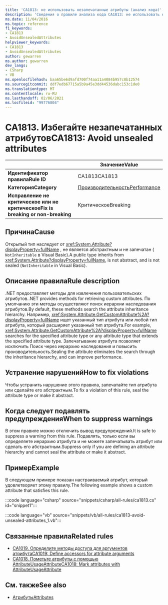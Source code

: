 ```yaml
---
title: 'CA1813: не использовать незапечатанные атрибуты (анализ кода)'
description: 'Сведения о правиле анализа кода CA1813: не использовать незапечатанные атрибуты'
ms.date: 11/04/2016
ms.topic: reference
f1_keywords:
- CA1813
- AvoidUnsealedAttributes
helpviewer_keywords:
- CA1813
- AvoidUnsealedAttributes
author: gewarren
ms.author: gewarren
dev_langs:
- CSharp
- VB
ms.openlocfilehash: baa65be6d9afd700f74aa11a4084b957c8b12574
ms.sourcegitcommit: ddf7edb67715a5b9a45e3dd44536dabc153c1de0
ms.translationtype: MT
ms.contentlocale: ru-RU
ms.lasthandoff: 02/06/2021
ms.locfileid: "99776804"
---
```

# <a name="ca1813-avoid-unsealed-attributes"></a><span data-ttu-id="51083-103">CA1813. Избегайте незапечатанных атрибутов</span><span class="sxs-lookup"><span data-stu-id="51083-103">CA1813: Avoid unsealed attributes</span></span>

| | <span data-ttu-id="51083-104">Значение</span><span class="sxs-lookup"><span data-stu-id="51083-104">Value</span></span> |
|-|-|
| <span data-ttu-id="51083-105">**Идентификатор правила**</span><span class="sxs-lookup"><span data-stu-id="51083-105">**Rule ID**</span></span> |<span data-ttu-id="51083-106">CA1813</span><span class="sxs-lookup"><span data-stu-id="51083-106">CA1813</span></span>|
| <span data-ttu-id="51083-107">**Категория**</span><span class="sxs-lookup"><span data-stu-id="51083-107">**Category**</span></span> |[<span data-ttu-id="51083-108">Производительность</span><span class="sxs-lookup"><span data-stu-id="51083-108">Performance</span></span>](performance-warnings.md)|
| <span data-ttu-id="51083-109">**Исправление не критическое или не критическое**</span><span class="sxs-lookup"><span data-stu-id="51083-109">**Fix is breaking or non-breaking**</span></span> |<span data-ttu-id="51083-110">Критическое</span><span class="sxs-lookup"><span data-stu-id="51083-110">Breaking</span></span>|

## <a name="cause"></a><span data-ttu-id="51083-111">Причина</span><span class="sxs-lookup"><span data-stu-id="51083-111">Cause</span></span>

<span data-ttu-id="51083-112">Открытый тип наследует от <xref:System.Attribute?displayProperty=fullName> , не является абстрактным и не запечатан ( `NotInheritable` в Visual Basic).</span><span class="sxs-lookup"><span data-stu-id="51083-112">A public type inherits from <xref:System.Attribute?displayProperty=fullName>, is not abstract, and is not sealed (`NotInheritable` in Visual Basic).</span></span>

## <a name="rule-description"></a><span data-ttu-id="51083-113">Описание правила</span><span class="sxs-lookup"><span data-stu-id="51083-113">Rule description</span></span>

<span data-ttu-id="51083-114">.NET предоставляет методы для извлечения пользовательских атрибутов.</span><span class="sxs-lookup"><span data-stu-id="51083-114">.NET provides methods for retrieving custom attributes.</span></span> <span data-ttu-id="51083-115">По умолчанию эти методы осуществляют поиск иерархии наследования атрибутов.</span><span class="sxs-lookup"><span data-stu-id="51083-115">By default, these methods search the attribute inheritance hierarchy.</span></span> <span data-ttu-id="51083-116">Например, <xref:System.Attribute.GetCustomAttribute%2A?displayProperty=fullName> ищет указанный тип атрибута или любой тип атрибута, который расширяет указанный тип атрибута.</span><span class="sxs-lookup"><span data-stu-id="51083-116">For example, <xref:System.Attribute.GetCustomAttribute%2A?displayProperty=fullName> searches for the specified attribute type or any attribute type that extends the specified attribute type.</span></span> <span data-ttu-id="51083-117">Запечатывание атрибута позволяет исключить Поиск через иерархию наследования и повысить производительность.</span><span class="sxs-lookup"><span data-stu-id="51083-117">Sealing the attribute eliminates the search through the inheritance hierarchy, and can improve performance.</span></span>

## <a name="how-to-fix-violations"></a><span data-ttu-id="51083-118">Устранение нарушений</span><span class="sxs-lookup"><span data-stu-id="51083-118">How to fix violations</span></span>

<span data-ttu-id="51083-119">Чтобы устранить нарушение этого правила, запечатайте тип атрибута или сделайте его абстрактным.</span><span class="sxs-lookup"><span data-stu-id="51083-119">To fix a violation of this rule, seal the attribute type or make it abstract.</span></span>

## <a name="when-to-suppress-warnings"></a><span data-ttu-id="51083-120">Когда следует подавлять предупреждения</span><span class="sxs-lookup"><span data-stu-id="51083-120">When to suppress warnings</span></span>

<span data-ttu-id="51083-121">В этом правиле можно отключить вывод предупреждений.</span><span class="sxs-lookup"><span data-stu-id="51083-121">It is safe to suppress a warning from this rule.</span></span> <span data-ttu-id="51083-122">Подавлять, только если вы определяете иерархию атрибута и не можете запечатывать атрибут или сделать его абстрактным.</span><span class="sxs-lookup"><span data-stu-id="51083-122">Suppress only if you are defining an attribute hierarchy and cannot seal the attribute or make it abstract.</span></span>

## <a name="example"></a><span data-ttu-id="51083-123">Пример</span><span class="sxs-lookup"><span data-stu-id="51083-123">Example</span></span>

<span data-ttu-id="51083-124">В следующем примере показан настраиваемый атрибут, который удовлетворяет этому правилу.</span><span class="sxs-lookup"><span data-stu-id="51083-124">The following example shows a custom attribute that satisfies this rule.</span></span>

:::code language="csharp" source="snippets/csharp/all-rules/ca1813.cs" id="snippet1":::

:::code language="vb" source="snippets/vb/all-rules/ca1813-avoid-unsealed-attributes_1.vb":::

## <a name="related-rules"></a><span data-ttu-id="51083-125">Связанные правила</span><span class="sxs-lookup"><span data-stu-id="51083-125">Related rules</span></span>

- [<span data-ttu-id="51083-126">CA1019. Определите методы доступа для аргументов атрибута</span><span class="sxs-lookup"><span data-stu-id="51083-126">CA1019: Define accessors for attribute arguments</span></span>](ca1019.md)
- [<span data-ttu-id="51083-127">CA1018. Пометьте атрибуты с помощью AttributeUsageAttribute</span><span class="sxs-lookup"><span data-stu-id="51083-127">CA1018: Mark attributes with AttributeUsageAttribute</span></span>](ca1018.md)

## <a name="see-also"></a><span data-ttu-id="51083-128">См. также</span><span class="sxs-lookup"><span data-stu-id="51083-128">See also</span></span>

- [<span data-ttu-id="51083-129">Атрибуты</span><span class="sxs-lookup"><span data-stu-id="51083-129">Attributes</span></span>](../../../standard/design-guidelines/attributes.md)
